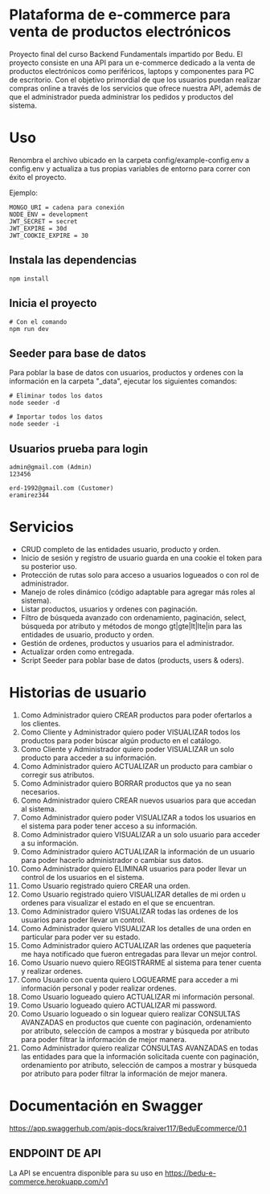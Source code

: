 # Plataforma de e-commerce para venta de productos electrónicos

Proyecto final del curso Backend Fundamentals impartido por Bedu. El proyecto consiste en una API para un e-commerce dedicado a la venta de productos electrónicos como periféricos, laptops y componentes para PC de escritorio. Con el objetivo primordial de que los usuarios puedan realizar compras online a través de los servicios que ofrece nuestra API, además de que el administrador pueda administrar los pedidos y productos del sistema. 

# Uso
Renombra el archivo ubicado en la carpeta config/example-config.env a config.env y actualiza a tus propias variables de entorno para correr con éxito el proyecto.

Ejemplo:
```
MONGO_URI = cadena para conexión
NODE_ENV = development
JWT_SECRET = secret
JWT_EXPIRE = 30d
JWT_COOKIE_EXPIRE = 30
```


## Instala las dependencias

```
npm install
```

## Inicia el proyecto

```
# Con el comando
npm run dev
```

## Seeder para base de datos

Para poblar la base de datos con usuarios, productos y ordenes con la información en la carpeta "\_data", ejecutar los siguientes comandos:

```
# Eliminar todos los datos
node seeder -d

# Importar todos los datos
node seeder -i
```


## Usuarios prueba para login
```
admin@gmail.com (Admin)
123456

erd-1992@gmail.com (Customer)
eramirez344

```

# Servicios

- CRUD completo de las entidades usuario, producto y orden.
- Inicio de sesión y registro de usuario guarda en una cookie el token para su posterior uso.
- Protección de rutas solo para acceso a usuarios logueados o con rol de administrador.
- Manejo de roles dinámico (código adaptable para agregar más roles al sistema).
- Listar productos, usuarios y ordenes con paginación.
- Filtro de búsqueda avanzado con ordenamiento, paginación, select, búsqueda por atributo y métodos de mongo gt|gte|lt|lte|in para las entidades de usuario, producto y orden.
- Gestión de ordenes, productos y usuarios para el administrador.
- Actualizar orden como entregada.
- Script Seeder para poblar base de datos (products, users & oders).

# Historias de usuario
1. Como Administrador quiero CREAR productos para poder ofertarlos a los clientes.
2. Como Cliente y Administrador quiero poder VISUALIZAR todos los productos para poder búscar algún producto en el catálogo.
3. Como Cliente y Administrador quiero poder VISUALIZAR un solo producto para acceder a su información.
4. Como Administrador quiero ACTUALIZAR un producto para cambiar o corregir sus atributos.
5. Como Administrador quiero BORRAR productos que ya no sean necesarios.
6. Como Administrador quiero CREAR nuevos usuarios para que accedan al sistema.
7. Como Administrador quiero poder VISUALIZAR a todos los usuarios en el sistema para poder tener acceso a su información.
8. Como Administrador quiero VISUALIZAR a un solo usuario para acceder a su información.
9. Como Administrador quiero ACTUALIZAR la información de un usuario para poder hacerlo administrador o cambiar sus datos.
10.  Como Administrador quiero ELIMINAR usuarios para poder llevar un control de los usuarios en el sistema.
11. Como Usuario registrado quiero CREAR una orden.
12. Como Usuario registrado quiero VISUALIZAR detalles de mi orden u ordenes para visualizar el estado en el que se encuentran.
13. Como Administrador quiero VISUALIZAR todas las ordenes de los usuarios para poder llevar un control.
14. Como Administrador quiero VISUALIZAR los detalles de una orden en particular para poder ver su estado.
15. Como Administrador quiero ACTUALIZAR las ordenes que paquetería me haya notificado que fueron entregadas para llevar un mejor control.
16. Como Usuario nuevo quiero REGISTRARME al sistema para tener cuenta y realizar ordenes.
17. Como Usuario con cuenta quiero LOGUEARME para acceder a mi información personal y poder realizar ordenes.
18. Como Usuario logueado quiero ACTUALIZAR mi información personal.
19. Como Usuario logueado quiero ACTUALIZAR mi password.
20. Como Usuario logueado o sin loguear quiero realizar CONSULTAS AVANZADAS en productos que cuente con paginación, ordenamiento por atributo, selección de campos a mostrar y búsqueda por atributo para poder filtrar la información de mejor manera.
21. Como Administrador quiero realizar CONSULTAS AVANZADAS en todas las entidades para que la información solicitada cuente con paginación, ordenamiento por atributo, selección de campos a mostrar y búsqueda por atributo para poder filtrar la información de mejor manera.

# Documentación en Swagger
https://app.swaggerhub.com/apis-docs/kraiver117/BeduEcommerce/0.1

## ENDPOINT DE API
La API se encuentra disponible para su uso en https://bedu-e-commerce.herokuapp.com/v1